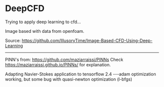 # DeepCFD

Trying to apply deep learning to cfd...

Image based with data from openfoam.

Source: https://github.com/IllusoryTime/Image-Based-CFD-Using-Deep-Learning

------------------------------------------------------------------------------------------------------------------------------------


PINN's from: https://github.com/maziarraissi/PINNs
Check https://maziarraissi.github.io/PINNs/ for explanation.

Adapting Navier-Stokes application to tensorflow 2.4 ---adam optimization working, but some bug with quasi-newton optimization (l-bfgs)

